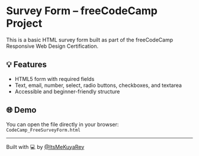 # Survey Form – freeCodeCamp Project

This is a basic HTML survey form built as part of the freeCodeCamp Responsive Web Design Certification.

## 💡 Features

- HTML5 form with required fields
- Text, email, number, select, radio buttons, checkboxes, and textarea
- Accessible and beginner-friendly structure

## 🌐 Demo

You can open the file directly in your browser: `CodeCamp_FreeSurveyForm.html`

---

Built with 💻 by [@ItsMeKuyaRey](https://github.com/ItsMeKuyaRey)
